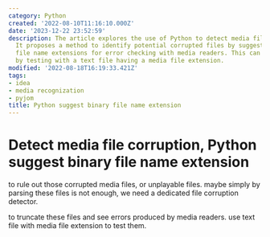 ```yaml
---
category: Python
created: '2022-08-10T11:16:10.000Z'
date: '2023-12-22 23:52:59'
description: The article explores the use of Python to detect media file corruption.
  It proposes a method to identify potential corrupted files by suggesting binary
  file name extensions for error checking with media readers. This can be achieved
  by testing with a text file having a media file extension.
modified: '2022-08-18T16:19:33.421Z'
tags:
- idea
- media recognization
- pyjom
title: Python suggest binary file name extension
---
```


# Detect media file corruption, Python suggest binary file name extension

to rule out those corrupted media files, or unplayable files. maybe simply by parsing these files is not enough, we need a dedicated file corruption detector.

to truncate these files and see errors produced by media readers. use text file with media file extension to test them.
